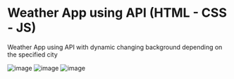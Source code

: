 # Weather App using API (HTML - CSS - JS)
 Weather App using API with dynamic changing background depending on the specified city

![image](https://user-images.githubusercontent.com/61240683/181653285-af118f1a-3827-45ac-a65b-ca0cbae88ea9.png)
![image](https://user-images.githubusercontent.com/61240683/181653320-59cc6dcf-4bac-4510-842b-4a21a15db288.png)
![image](https://user-images.githubusercontent.com/61240683/181653338-e0b99a2f-39a6-4ba0-8652-a584757296ae.png)
